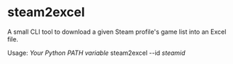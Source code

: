 # steam2excel
A small CLI tool to download a given Steam profile's game list into an Excel file.

Usage: _Your Python PATH variable_ steam2excel --id _steamid_

